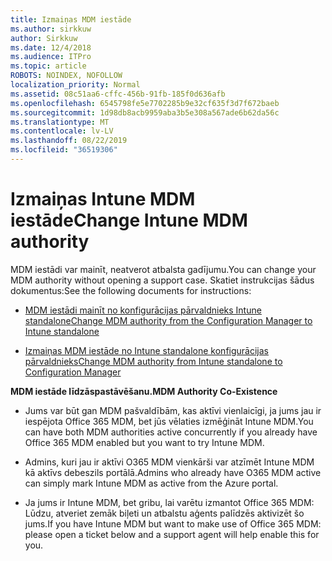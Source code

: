 ```yaml
---
title: Izmaiņas MDM iestāde
ms.author: sirkkuw
author: Sirkkuw
ms.date: 12/4/2018
ms.audience: ITPro
ms.topic: article
ROBOTS: NOINDEX, NOFOLLOW
localization_priority: Normal
ms.assetid: 08c51aa6-cffc-456b-91fb-185f0d636afb
ms.openlocfilehash: 6545798fe5e7702285b9e32cf635f3d7f672baeb
ms.sourcegitcommit: 1d98db8acb9959aba3b5e308a567ade6b62da56c
ms.translationtype: MT
ms.contentlocale: lv-LV
ms.lasthandoff: 08/22/2019
ms.locfileid: "36519306"
---
```

# <a name="change-intune-mdm-authority"></a><span data-ttu-id="3668f-102">Izmaiņas Intune MDM iestāde</span><span class="sxs-lookup"><span data-stu-id="3668f-102">Change Intune MDM authority</span></span>

<span data-ttu-id="3668f-103">MDM iestādi var mainīt, neatverot atbalsta gadījumu.</span><span class="sxs-lookup"><span data-stu-id="3668f-103">You can change your MDM authority without opening a support case.</span></span> <span data-ttu-id="3668f-104">Skatiet instrukcijas šādus dokumentus:</span><span class="sxs-lookup"><span data-stu-id="3668f-104">See the following documents for instructions:</span></span>
  
- [<span data-ttu-id="3668f-105">MDM iestādi mainīt no konfigurācijas pārvaldnieks Intune standalone</span><span class="sxs-lookup"><span data-stu-id="3668f-105">Change MDM authority from the Configuration Manager to Intune standalone</span></span>](https://docs.microsoft.com/sccm/mdm/deploy-use/migrate-change-mdm-authority)
    
- [<span data-ttu-id="3668f-106">Izmaiņas MDM iestāde no Intune standalone konfigurācijas pārvaldnieks</span><span class="sxs-lookup"><span data-stu-id="3668f-106">Change MDM authority from Intune standalone to Configuration Manager</span></span>](https://docs.microsoft.com/sccm/mdm/deploy-use/change-mdm-authority)
    
 <span data-ttu-id="3668f-107">**MDM iestāde līdzāspastāvēšanu.**</span><span class="sxs-lookup"><span data-stu-id="3668f-107">**MDM Authority Co-Existence**</span></span>
  
- <span data-ttu-id="3668f-108">Jums var būt gan MDM pašvaldībām, kas aktīvi vienlaicīgi, ja jums jau ir iespējota Office 365 MDM, bet jūs vēlaties izmēģināt Intune MDM.</span><span class="sxs-lookup"><span data-stu-id="3668f-108">You can have both MDM authorities active concurrently if you already have Office 365 MDM enabled but you want to try Intune MDM.</span></span>
    
- <span data-ttu-id="3668f-109">Admins, kuri jau ir aktīvi O365 MDM vienkārši var atzīmēt Intune MDM kā aktīvs debeszils portālā.</span><span class="sxs-lookup"><span data-stu-id="3668f-109">Admins who already have O365 MDM active can simply mark Intune MDM as active from the Azure portal.</span></span>
    
- <span data-ttu-id="3668f-110">Ja jums ir Intune MDM, bet gribu, lai varētu izmantot Office 365 MDM: Lūdzu, atveriet zemāk biļeti un atbalstu aģents palīdzēs aktivizēt šo jums.</span><span class="sxs-lookup"><span data-stu-id="3668f-110">If you have Intune MDM but want to make use of Office 365 MDM: please open a ticket below and a support agent will help enable this for you.</span></span>
    

